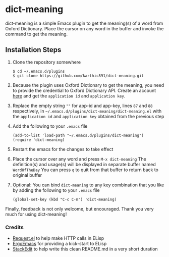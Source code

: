 # dict-meaning

dict-meaning is a simple Emacs plugin to get the meaning(s) of a word from Oxford Dictionary. Place the cursor on any word in the buffer and invoke the command to get the meaning.

## Installation Steps
1. Clone the repository somewhere
	```
	$ cd ~/.emacs.d/plugins
	$ git clone https://github.com/karthic891/dict-meaning.git
	```
2. Because the plugin uses Oxford Dictionary to get the meaning, you need to provide the credential to Oxford Dictionary API. Create an account [here](https://developer.oxforddictionaries.com) and get the `application id` and `application key`. 
3. Replace the empty string `""` for app-id and app-key, lines `87` and `88` respectively, in `~/.emacs.d/plugins/dict-meaning/dict-meaning.el` with the `application id` and `application key` obtained from the previous step
4. Add the following to your `.emacs` file

	```elisp
	(add-to-list 'load-path "~/.emacs.d/plugins/dict-meaning")
	(require 'dict-meaning)
	```	
5. Restart the emacs for the changes to take effect
6. Place the cursor over any word and press `M-x dict-meaning` The definition(s) and usage(s) will be displayed in separate buffer named `WordOfTheDay` You can press `q` to quit from that buffer to return back to original buffer
7. Optional: You can bind `dict-meaning` to any key combination that you like by adding the following to your `.emacs` file
	```
	(global-set-key (kbd "C-c C-m") 'dict-meaning)
	```

Finally, feedback is not only welcome, but encouraged. Thank you very much for using dict-meaning!

###  Credits
* [Request.el](https://github.com/tkf/emacs-request) to help make HTTP calls in ELisp
* [ErgoEmacs](http://ergoemacs.org/emacs/elisp.html) for providing a kick-start to ELisp
* [StackEdit](https://stackedit.io/app#) to help write this clean README.md in a very short duration
